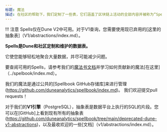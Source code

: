 ```yaml
---
标题: 魔法
描述: 在社区的帮助下，我们定制了一些表，它们涵盖了区块链上活动的全部内容并被称为“Spells”。
---
```


!!! 注意
    Spells仅在Dune V2中可用。对于V1查询，您需要使用现已弃用的[这里的抽象表]（V1/abstractions/index.md）。

**Spells是Dune和社区定制和维护的数据表。**

 它使您能够轻松地聚合大量数据，并尽可能减少问题。 

要查阅可用的Spells，请参考我们的[魔法书文档](https://dune.com/spellbook)并学习如何贡献新的魔法[在这里]（../spelbook/index.md）。

我们的魔法是通过公共的[Spellbook GitHub存储库]来进行管理(https://github.com/duneanalytics/spellbook/index.md)。 我们欢迎提交pull requests！

对于我们的**V1引擎**（PostgreSQL），抽象表是数据平台上执行的SQL的片段。您可以在[GitHub]上看到现有所有的抽象表(https://github.com/duneanalytics/spellbook/tree/main/deprecated-dune-v1-abstractions)，以及最收欢迎的一些[文档]（v1/abstractions/index.md）。
